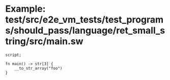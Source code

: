 # Example: test/src/e2e_vm_tests/test_programs/should_pass/language/ret_small_string/src/main.sw

```sway
script;

fn main() -> str[3] {
    __to_str_array("foo")
}

```
